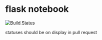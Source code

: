 # flask notebook

[![Build Status](http://builds.mini-super.com:8080/job/flask_notebook/badge/icon)](http://builds.mini-super.com:8080/job/flask_notebook/)

statuses should be on display in pull request
